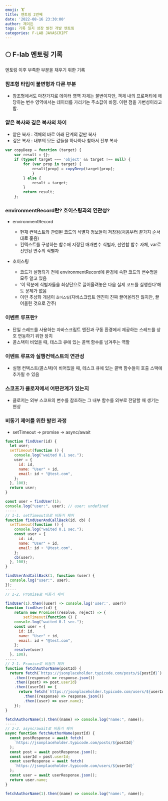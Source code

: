 ```yaml
---
emoji: 🏋️
title: 멘토링 2번째
date: '2022-08-16 23:30:00'
author: 제이든
tags: 기록 일지 성장 발전 개발 멘토링
categories: F-LAB JAVASCRIPT
---
```


## 🌕 F-lab 멘토링 기록

멘토링 이후 부족한 부분을 채우기 위한 기록

### 참조형 타입이 불변형과 다른 부분

- 참조형에서도 마찬가지로 데이터 영역 자체는 불변이지만, 객체 내의 프로퍼티에 해당하는 변수 영역에서는 데이터를 가리키는 주소값이 바뀜. 이런 점을 가변성이라고 함.

### 얕은 복사와 깊은 복사의 차이

- 얕은 복사 : 객체의 바로 아래 단계의 값만 복사
- 깊은 복사 : 내부의 모든 값들을 하나하나 찾아서 전부 복사

```js
var copyDeep = function (target) {
	var result = {};
	if (typeof target === 'object' && target !== null) {
		for (var prop in target) {
			result[prop] = copyDeep(target[prop];
			}
		} else {
			result = target;
		}
		return result;
	};
```

### environmentRecord란? 호이스팅과의 연관성?

- environmentRecord

  - 현재 컨텍스트와 관련된 코드의 식별자 정보들이 저장됨(처음부터 끝가지 순서대로 훑음)
  - 컨텍스트를 구성하는 함수에 지정된 매개변수 식별자, 선언함 함수 자체, var로 선언된 변수의 식별자

- 호이스팅
  - 코드가 실행되기 전에 environmentRecord에 환경에 속한 코드의 변수명을 모두 알고 있음
  - ‘이 덕분에 식별자들을 최상단으로 끌어올려놓은 다음 실제 코드를 실행한다’해도 문제가 없음
  - 이런 추상화 개념이 `호이스팅`(자바스크립트 엔진이 진짜 끌어올리진 않지만, 끌어올린 것으로 간주)

### 이벤트 루프란?

- 단일 스레드를 사용하는 자바스크립트 엔진과 구동 환경에서 제공하는 스레드를 상호 연동하기 위한 장치
- 콜스택이 비었을 때, 테스크 큐에 있는 콜백 함수를 넘겨주는 역할

### 이벤트 루프와 실행컨텍스트의 연관성

- 실행 컨텍스트(콜스텍)이 비어있을 때, 테스크 큐에 있는 콜백 함수들이 호출 스택에 추가될 수 있음

### 스코프가 클로저에서 어떤관계가 있는지

- 클로저는 외부 스코프의 변수를 참조하는 그 내부 함수를 외부로 전달할 때 생기는 현상

### 비동기 제어를 위한 발전 과정

- setTimeout -> promise -> async/await

```js
function findUser(id) {
  let user;
  setTimeout(function () {
    console.log("waited 0.1 sec.");
    user = {
      id: id,
      name: "User" + id,
      email: id + "@test.com",
    };
  }, 100);
  return user;
}

const user = findUser(1);
console.log("user:", user); // user: undefined
-----
// 1-1. setTimeout으로 비동기 제어
function findUserAndCallBack(id, cb) {
  setTimeout(function () {
    console.log("waited 0.1 sec.");
    const user = {
      id: id,
      name: "User" + id,
      email: id + "@test.com",
    };
    cb(user);
  }, 100);
}

findUserAndCallBack(1, function (user) {
  console.log("user:", user);
});
-----
// 1-2. Promise로 비동기 제어

findUser(1).then((user) => console.log('user:', user))
function findUser(id) {
	return new Promise((resolve, reject) => {
		setTimeout(function () {
    console.log("waited 0.1 sec.");
    const user = {
      id: id,
      name: "User" + id,
      email: id + "@test.com",
    };
    resolve(user)
  }, 100);
-----
// 2-1. Promise로 비동기 제어
function fetchAuthorName(postId) {
  return fetch(`https://jsonplaceholder.typicode.com/posts/${postId}`)
    .then((response) => response.json())
    .then((post) => post.userId)
    .then((userId) => {
      return fetch(`https://jsonplaceholder.typicode.com/users/${userId}`)
        .then((response) => response.json())
        .then((user) => user.name);
    });
}

fetchAuthorName(1).then((name) => console.log("name:", name));
-----
// 2-2. async/await로 비동기 제어
async function fetchAuthorName(postId) {
  const postResponse = await fetch(
    `https://jsonplaceholder.typicode.com/posts/${postId}`
  );
  const post = await postResponse.json();
  const userId = post.userId;
  const userResponse = await fetch(
    `https://jsonplaceholder.typicode.com/users/${userId}`
  );
  const user = await userResponse.json();
  return user.name;
}

fetchAuthorName(1).then((name) => console.log("name:", name));
```

```toc

```
